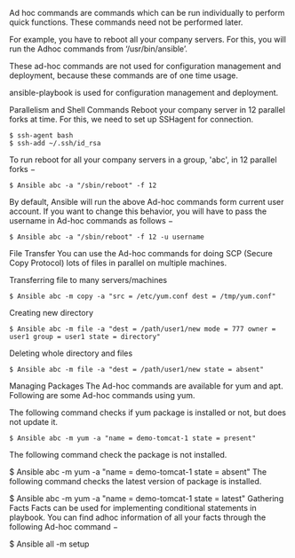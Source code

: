 Ad hoc commands are commands which can be run individually to perform quick functions. These commands need not be performed later.

For example, you have to reboot all your company servers. For this, you will run the Adhoc commands from ‘/usr/bin/ansible’.

These ad-hoc commands are not used for configuration management and deployment, because these commands are of one time usage.

ansible-playbook is used for configuration management and deployment.

Parallelism and Shell Commands
Reboot your company server in 12 parallel forks at time. For this, we need to set up SSHagent for connection.
```
$ ssh-agent bash 
$ ssh-add ~/.ssh/id_rsa 
```
To run reboot for all your company servers in a group, 'abc', in 12 parallel forks −
```
$ Ansible abc -a "/sbin/reboot" -f 12
```
By default, Ansible will run the above Ad-hoc commands form current user account. If you want to change this behavior, you will have to pass the username in Ad-hoc commands as follows −
```
$ Ansible abc -a "/sbin/reboot" -f 12 -u username
```
File Transfer
You can use the Ad-hoc commands for doing SCP (Secure Copy Protocol) lots of files in parallel on multiple machines.

Transferring file to many servers/machines
```
$ Ansible abc -m copy -a "src = /etc/yum.conf dest = /tmp/yum.conf"
```
Creating new directory
```
$ Ansible abc -m file -a "dest = /path/user1/new mode = 777 owner = user1 group = user1 state = directory" 
```
Deleting whole directory and files
```
$ Ansible abc -m file -a "dest = /path/user1/new state = absent"
```
Managing Packages
The Ad-hoc commands are available for yum and apt. Following are some Ad-hoc commands using yum.

The following command checks if yum package is installed or not, but does not update it.
```
$ Ansible abc -m yum -a "name = demo-tomcat-1 state = present"
```
The following command check the package is not installed.

$ Ansible abc -m yum -a "name = demo-tomcat-1 state = absent" 
The following command checks the latest version of package is installed.

$ Ansible abc -m yum -a "name = demo-tomcat-1 state = latest" 
Gathering Facts
Facts can be used for implementing conditional statements in playbook. You can find adhoc information of all your facts through the following Ad-hoc command −

$ Ansible all -m setup 

